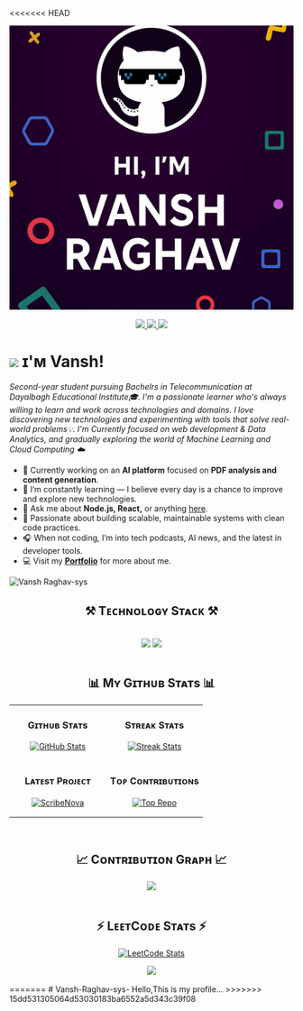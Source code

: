 <<<<<<< HEAD
<!--Banner-->
![Tarun Banner Image](./image.png)
<!--Contact Section--> 
<div align="center"> 
  <a href="raghavvansh12@gmail.com">
    <img src="https://img.shields.io/badge/Gmail-333333?style=for-the-badge&logo=gmail&logoColor=red" />
  </a>
  <a href="https://www.linkedin.com/in/vansh-raghav-824a482b4" target="_blank">
    <img src="https://img.shields.io/badge/LinkedIn-0077B5?style=for-the-badge&logo=linkedin&logoColor=white" target="_blank" />
  </a>
 <a href="https://dev.to/scary_crimson" target="_blank">
  <img src="https://img.shields.io/badge/Dev.to-0A0A0A?style=for-the-badge&logo=dev.to&logoColor=white" target="_blank" />
</a>
</div>

<!--Night Owl image
<div>
  <img align="right" width="40%" src="https://owlbertsio-resized.s3.amazonaws.com/Popper.psd.full.png">
</div>-->

<!--Header Name-->
# <img src="https://emojis.slackmojis.com/emojis/images/1531849430/4246/blob-sunglasses.gif?1531849430" width="30"/> ɪ'ᴍ Vansh!
*Second-year student pursuing Bachelrs in Telecommunication at Dayalbagh Educational Institute🎓. I'm a passionate learner who's always willing to learn and work across technologies and domains. I love discovering new technologies and experimenting with tools that solve real-world problems💡. I'm Currently focused on web development & Data Analytics, and gradually exploring the world of Machine Learning and Cloud Computing ☁️*

- 🔗 Currently working on an **AI platform** focused on **PDF analysis and content generation**.
- 🌱 I’m constantly learning — I believe every day is a chance to improve and explore new technologies.
- 💬 Ask me about **Node.js, React,** or anything [here](https://github.com/jiddi222).
- 🧠 Passionate about building scalable, maintainable systems with clean code practices.
- 🎧 When not coding, I’m into tech podcasts, AI news, and the latest in developer tools.
- 💻 Visit my [**Portfolio**](https://vansh-raghav.webflow.io/) for more about me.

<!--Profile Count Badge-->
<p align="left">
  <img src="https://komarev.com/ghpvc/?username=tarunkumar-sys&label=Profile%20views&color=770677&style=for-the-badge&logo=star" alt="Vansh Raghav-sys" style="padding-right:20px;" />
</p>

<!--Github stats Table--> 
<h2 align="center">⚒️ Tᴇᴄʜɴᴏʟᴏɢʏ Sᴛᴀᴄᴋ ⚒️</h2>
<br/>
<div align="center">
    <img src="https://skillicons.dev/icons?i=html,css,bootstrap,tailwind,javascript,typescript,react,nextjs,nodejs,python,django,firebase" />
    <img src="https://skillicons.dev/icons?i=git,github,docker,linux,vscode,figma,mongodb,mysql,ollama" /><br>
</div>

<br/>

<!--Github stats Table--> 
<h2 align="center">📊 Mʏ Gɪᴛʜᴜʙ Sᴛᴀᴛs 📊</h2>

<table width="100%">
  <tr>
    <td width="50%">
      <h3 align="center"><strong>Gɪᴛʜᴜʙ Sᴛᴀᴛs</strong></h3>
      <p align="center">
        <a href="https://github.com/tarunkumar-sys">
          <img align="center" src="https://github-readme-stats.vercel.app/api?username=tarunkumar-sys&count_private=true&show_icons=true&theme=nightowl&bg_color=0,000000,441350&title_color=c56a90&text_color=ffffff&rank_icon=github&hide=prs_merged_percentage,contribs&show=reviews,prs,issues" alt="GitHub Stats" />
        </a>
      </p>
    </td>
    <td width="50%">
      <h3 align="center"><strong>Sᴛʀᴇᴀᴋ Sᴛᴀᴛs</strong></h3>
      <p align="center">
        <a href="https://github.com/tarunkumar-sys">
          <img align="center" src="https://streak-stats.demolab.com?user=tarunkumar-sys&theme=nightowl&background=0,000000,441350&fire=ffeb95&ring=ffeb95&sideNums=ffffff&sideLabels=ffffff&dates=c56a90&currStreakNum=ffffff" alt="Streak Stats" />
        </a>
      </p>
    </td>
  </tr>
  <tr>
    <td width="50%">
      <h3 align="center"><strong>Lᴀᴛᴇsᴛ Pʀᴏᴊᴇᴄᴛ</strong></h3>
      <p align="center">
        <a href="https://github.com/tarunkumar-sys/ScribeNova">
          <img align="center" width="470" src="https://github-readme-stats.vercel.app/api/pin/?username=tarunkumar-sys&repo=ScribeNova&theme=nightowl&show_owner=true&bg_color=0,000000,441350&title_color=c56a90&text_color=ffffff" alt="ScribeNova" />
        </a>
      </p>
    </td>
    <td width="50%">
      <h3 align="center"><strong>Tᴏᴘ Cᴏɴᴛʀɪʙᴜᴛɪᴏɴs</strong></h3>
      <p align="center">
        <a href="https://github.com/tarunkumar-sys">
          <img align="center" src="https://github-contributor-stats.vercel.app/api?username=tarunkumar-sys&limit=2&theme=nightowl&show_owner=true&combine_all_yearly_contributions=false&bg_color=0,000000,441350&title_color=c56a90&text_color=ffffff" alt="Top Repo" />
        </a>
      </p>
    </td>
  </tr>
</table>
<br />

<!--Contribution Graph-->
<h2 align="center">📈 Cᴏɴᴛʀɪʙᴜᴛɪᴏɴ Gʀᴀᴘʜ 📈</h2>
<div align="center">
    <img src="https://github-readme-activity-graph.vercel.app/graph?username=tarunkumar-sys&bg_color=220a28&&color=ffffff&line=c56a90&point=ffeb95&area=false&hide_border=false" border-radius="15">
</div>
<br />

<!--LeetCode status-->
<h2 align="center">⚡ LᴇᴇᴛCᴏᴅᴇ Sᴛᴀᴛs ⚡</h2>
<p align="center">
  <a href="https://leetcode.com/tarunkumarsingh" target="_blank">
    <img align="center" width="50%"
      src="https://leetcard.jacoblin.cool/tarunkumarsingh?theme=nord&bg_color=0,000000,441350&title_color=c56a90"
      alt="LeetCode Stats" />
  </a>
</p>





















<!--Footer--> 
<p align="center">
  <img src="https://capsule-render.vercel.app/api?type=waving&color=gradient&height=65&section=footer"/>
</p>
=======
# Vansh-Raghav-sys-
Hello,This is my profile...
>>>>>>> 15dd531305064d53030183ba6552a5d343c39f08
